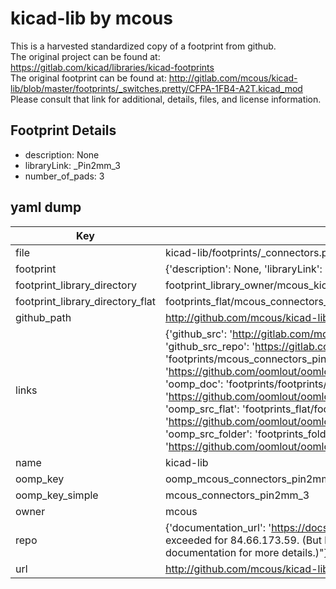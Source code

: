 # kicad-lib by mcous  
This is a harvested standardized copy of a footprint from github.  
The original project can be found at:  
https://gitlab.com/kicad/libraries/kicad-footprints  
The original footprint can be found at:
http://gitlab.com/mcous/kicad-lib/blob/master/footprints/_switches.pretty/CFPA-1FB4-A2T.kicad_mod
Please consult that link for additional, details, files, and license information.  
## Footprint Details
* description: None  
* libraryLink: _Pin2mm_3  
* number_of_pads: 3  
## yaml dump  
| Key | Value |  
| --- | --- |  
| file | kicad-lib/footprints/_connectors.pretty/_Pin2mm_3.kicad_mod |  
| footprint | {'description': None, 'libraryLink': '_Pin2mm_3', 'number_of_pads': 3} |  
| footprint_library_directory | footprint_library_owner/mcous_kicad-lib |  
| footprint_library_directory_flat | footprints_flat/mcous_connectors_pin2mm_3/working |  
| github_path | http://github.com/mcous/kicad-lib/blob/master/footprints/_connectors.pretty/_Pin2mm_3.kicad_mod |  
| links | {'github_src': 'http://gitlab.com/mcous/kicad-lib/blob/master/footprints/_switches.pretty/CFPA-1FB4-A2T.kicad_mod', 'github_src_repo': 'https://gitlab.com/kicad/libraries/kicad-footprints', 'oomp_bot': 'footprints/mcous_connectors_pin2mm_3/working', 'oomp_bot_github': 'https://github.com/oomlout/oomlout_oomp_footprint_bot/tree/main/footprints/mcous_connectors_pin2mm_3/working', 'oomp_doc': 'footprints/footprints/mcous/_connectors/_Pin2mm_3/working/', 'oomp_doc_github': 'https://github.com/oomlout/oomlout_oomp_footprint_doc/tree/main/footprints/footprints/mcous/_connectors/_Pin2mm_3/working', 'oomp_src_flat': 'footprints_flat/footprints_flat/mcous_connectors_pin2mm_3/working', 'oomp_src_flat_github': 'https://github.com/oomlout/oomlout_oomp_footprint_src/tree/main/footprints_flat/mcous_connectors_pin2mm_3/working', 'oomp_src_folder': 'footprints_folder/footprints_folder/mcous/_connectors/_Pin2mm_3/working', 'oomp_src_folder_github': 'https://github.com/oomlout/oomlout_oomp_footprint_src/tree/main/footprints_folder/mcous/_connectors/_Pin2mm_3/working'} |  
| name | kicad-lib |  
| oomp_key | oomp_mcous_connectors_pin2mm_3 |  
| oomp_key_simple | mcous_connectors_pin2mm_3 |  
| owner | mcous |  
| repo | {'documentation_url': 'https://docs.github.com/rest/overview/resources-in-the-rest-api#rate-limiting', 'message': "API rate limit exceeded for 84.66.173.59. (But here's the good news: Authenticated requests get a higher rate limit. Check out the documentation for more details.)"} |  
| url | http://github.com/mcous/kicad-lib |  


